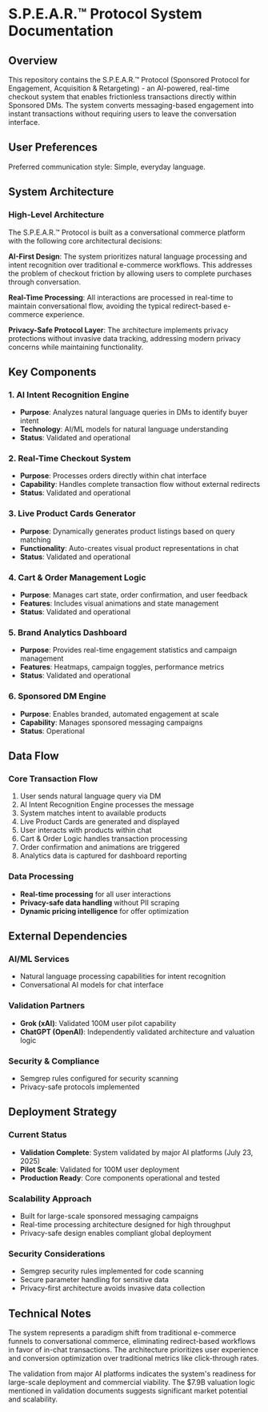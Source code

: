 # S.P.E.A.R.™ Protocol System Documentation

## Overview

This repository contains the S.P.E.A.R.™ Protocol (Sponsored Protocol for Engagement, Acquisition & Retargeting) - an AI-powered, real-time checkout system that enables frictionless transactions directly within Sponsored DMs. The system converts messaging-based engagement into instant transactions without requiring users to leave the conversation interface.

## User Preferences

Preferred communication style: Simple, everyday language.

## System Architecture

### High-Level Architecture
The S.P.E.A.R.™ Protocol is built as a conversational commerce platform with the following core architectural decisions:

**AI-First Design**: The system prioritizes natural language processing and intent recognition over traditional e-commerce workflows. This addresses the problem of checkout friction by allowing users to complete purchases through conversation.

**Real-Time Processing**: All interactions are processed in real-time to maintain conversational flow, avoiding the typical redirect-based e-commerce experience.

**Privacy-Safe Protocol Layer**: The architecture implements privacy protections without invasive data tracking, addressing modern privacy concerns while maintaining functionality.

## Key Components

### 1. AI Intent Recognition Engine
- **Purpose**: Analyzes natural language queries in DMs to identify buyer intent
- **Technology**: AI/ML models for natural language understanding
- **Status**: Validated and operational

### 2. Real-Time Checkout System
- **Purpose**: Processes orders directly within chat interface
- **Capability**: Handles complete transaction flow without external redirects
- **Status**: Validated and operational

### 3. Live Product Cards Generator
- **Purpose**: Dynamically generates product listings based on query matching
- **Functionality**: Auto-creates visual product representations in chat
- **Status**: Validated and operational

### 4. Cart & Order Management Logic
- **Purpose**: Manages cart state, order confirmation, and user feedback
- **Features**: Includes visual animations and state management
- **Status**: Validated and operational

### 5. Brand Analytics Dashboard
- **Purpose**: Provides real-time engagement statistics and campaign management
- **Features**: Heatmaps, campaign toggles, performance metrics
- **Status**: Validated and operational

### 6. Sponsored DM Engine
- **Purpose**: Enables branded, automated engagement at scale
- **Capability**: Manages sponsored messaging campaigns
- **Status**: Operational

## Data Flow

### Core Transaction Flow
1. User sends natural language query via DM
2. AI Intent Recognition Engine processes the message
3. System matches intent to available products
4. Live Product Cards are generated and displayed
5. User interacts with products within chat
6. Cart & Order Logic handles transaction processing
7. Order confirmation and animations are triggered
8. Analytics data is captured for dashboard reporting

### Data Processing
- **Real-time processing** for all user interactions
- **Privacy-safe data handling** without PII scraping
- **Dynamic pricing intelligence** for offer optimization

## External Dependencies

### AI/ML Services
- Natural language processing capabilities for intent recognition
- Conversational AI models for chat interface

### Validation Partners
- **Grok (xAI)**: Validated 100M user pilot capability
- **ChatGPT (OpenAI)**: Independently validated architecture and valuation logic

### Security & Compliance
- Semgrep rules configured for security scanning
- Privacy-safe protocols implemented

## Deployment Strategy

### Current Status
- **Validation Complete**: System validated by major AI platforms (July 23, 2025)
- **Pilot Scale**: Validated for 100M user deployment
- **Production Ready**: Core components operational and tested

### Scalability Approach
- Built for large-scale sponsored messaging campaigns
- Real-time processing architecture designed for high throughput
- Privacy-safe design enables compliant global deployment

### Security Considerations
- Semgrep security rules implemented for code scanning
- Secure parameter handling for sensitive data
- Privacy-first architecture avoids invasive data collection

## Technical Notes

The system represents a paradigm shift from traditional e-commerce funnels to conversational commerce, eliminating redirect-based workflows in favor of in-chat transactions. The architecture prioritizes user experience and conversion optimization over traditional metrics like click-through rates.

The validation from major AI platforms indicates the system's readiness for large-scale deployment and commercial viability. The $7.9B valuation logic mentioned in validation documents suggests significant market potential and scalability.